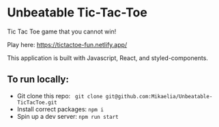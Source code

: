 # Unbeatable Tic-Tac-Toe

Tic Tac Toe game that you cannot win!

Play here: https://tictactoe-fun.netlify.app/

This application is built with Javascript, React, and styled-components.

## To run locally:

- Git clone this repo: ` git clone git@github.com:Mikaelia/Unbeatable-TicTacToe.git`
- Install correct packages: `npm i `
- Spin up a dev server: `npm run start`

